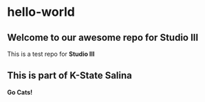 # hello-world
## Welcome to our awesome repo for Studio III

This is a test repo for **Studio III**

## This is part of K-State Salina

**Go Cats!**
